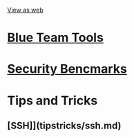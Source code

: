 [View as web](https://hrunkaru.github.io/)

# [Blue Team Tools](bluetools/links.md)

# [Security Bencmarks](SecBenchmark/links.md)

# Tips and Tricks
## [SSH]](tipstricks/ssh.md)
